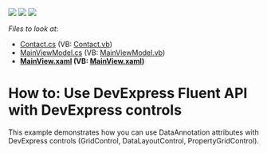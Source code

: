 <!-- default badges list -->
![](https://img.shields.io/endpoint?url=https://codecentral.devexpress.com/api/v1/VersionRange/128642359/13.2.8%2B)
[![](https://img.shields.io/badge/Open_in_DevExpress_Support_Center-FF7200?style=flat-square&logo=DevExpress&logoColor=white)](https://supportcenter.devexpress.com/ticket/details/E5180)
[![](https://img.shields.io/badge/📖_How_to_use_DevExpress_Examples-e9f6fc?style=flat-square)](https://docs.devexpress.com/GeneralInformation/403183)
<!-- default badges end -->
<!-- default file list -->
*Files to look at*:

* [Contact.cs](./CS/Data/Contact.cs) (VB: [Contact.vb](./VB/Data/Contact.vb))
* [MainViewModel.cs](./CS/ViewModels/MainViewModel.cs) (VB: [MainViewModel.vb](./VB/ViewModels/MainViewModel.vb))
* **[MainView.xaml](./CS/Views/MainView.xaml) (VB: [MainView.xaml](./VB/Views/MainView.xaml))**
<!-- default file list end -->
# How to: Use DevExpress Fluent API with DevExpress controls


<p>This example demonstrates how you can use DataAnnotation attributes with DevExpress controls (GridControl, DataLayoutControl, PropertyGridControl).</p><br />


<br/>


